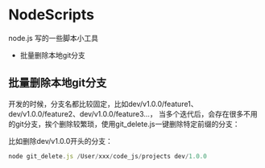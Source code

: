 # NodeScripts
node.js 写的一些脚本小工具

- 批量删除本地git分支

## 批量删除本地git分支

开发的时候，分支名都比较固定，比如dev/v1.0.0/feature1、dev/v1.0.0/feature2、dev/v1.0.0/feature3...，
当多个迭代后，会存在很多不用的git分支，挨个删除较繁琐，使用git_delete.js一键删除特定前缀的分支：

比如删除dev/v1.0.0开头的分支：

```js
node git_delete.js /User/xxx/code_js/projects dev/1.0.0
```
